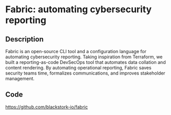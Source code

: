# Fabric: automating cybersecurity reporting

## Description
Fabric is an open-source CLI tool and a configuration language for automating cybersecurity reporting. Taking inspiration from Terraform, we built a reporting-as-code DevSecOps tool that automates data collation and content rendering. By automating operational reporting, Fabric saves security teams time, formalizes communications, and improves stakeholder management.

## Code
https://github.com/blackstork-io/fabric
